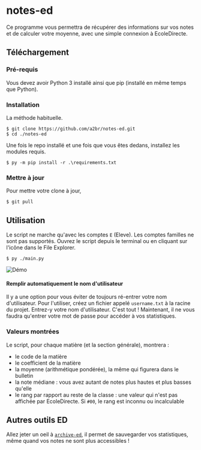 # notes-ed
Ce programme vous permettra de récupérer des informations sur vos notes et de calculer votre moyenne, avec une simple 
connexion à EcoleDirecte.

## Téléchargement

### Pré-requis
Vous devez avoir Python 3 installé ainsi que pip (installé en même temps que Python).
### Installation
La méthode habituelle.

```console
$ git clone https://github.com/a2br/notes-ed.git
$ cd ./notes-ed
```

Une fois le repo installé et une fois que vous êtes dedans, installez les modules requis.

```console
$ py -m pip install -r .\requirements.txt
```
### Mettre à jour
Pour mettre votre clone à jour,
```console
$ git pull
```

## Utilisation

Le script ne marche qu'avec les comptes `E` (Eleve). Les comptes familles ne sont pas supportés. Ouvrez le script depuis le terminal ou en cliquant sur l'icône dans le File Explorer.
```console
$ py ./main.py
```
![Démo](https://i.ibb.co/c34xvYT/notes-ed-demo-2.gif)

#### Remplir automatiquement le nom d'utilisateur
Il y a une option pour vous éviter de toujours ré-entrer votre nom d'utilisateur. Pour l'utiliser, créez un fichier appelé `username.txt` à la racine du projet. Entrez-y votre nom d'utilisateur. C'est tout ! Maintenant, il ne vous faudra qu'entrer votre mot de passe pour accéder à vos statistiques.

### Valeurs montrées
Le script, pour chaque matière (et la section générale), montrera :
- le code de la matière
- le coefficient de la matière
- la moyenne (arithmétique pondérée), la même qui figurera dans le bulletin
- la note médiane : vous avez autant de notes plus hautes et plus basses qu'elle
- le rang par rapport au reste de la classe : une valeur qui n'est pas affichée par EcoleDirecte. Si `#00`, le rang est inconnu ou incalculable

## Autres outils ED
Allez jeter un oeil à [`archive-ed`](https://github.com/a2br/archive-ed/), il permet de sauvegarder vos statistiques, même quand vos notes ne sont plus accessibles !
